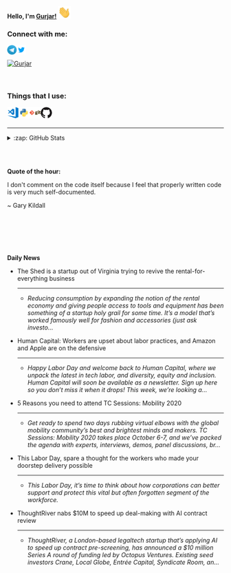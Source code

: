 #### Hello, I'm [Gurjar!](https://GurjarKing.github.io) <img src="https://raw.githubusercontent.com/ABSphreak/ABSphreak/master/gifs/Hi.gif" width="30px"></h2>


### Connect with me:

[<img align="left" alt="Gurjar | Telegram" width="22px" src="https://raw.githubusercontent.com/github/explore/80688e429a7d4ef2fca1e82350fe8e3517d3494d/topics/telegram/telegram.png" />][Telegram]
[<img align="left" alt="Gurjar | Twitter" width="22px" src="https://raw.githubusercontent.com/github/explore/80688e429a7d4ef2fca1e82350fe8e3517d3494d/topics/twitter/twitter.png" />][Twitter]
<br >
<br >
<a href="https://github.com/GurjarKing"><img src="https://komarev.com/ghpvc/?username=GurjarKing" alt="Gurjar" /></a> <br />
<br />
<br />
<!-- <br >

![](https://visitor-badge.glitch.me/badge?page_id=GurjarKing)

<br /> -->

### Things that I use:

[<img align="left" alt="Visual Studio Code" width="26px" src="https://raw.githubusercontent.com/github/explore/80688e429a7d4ef2fca1e82350fe8e3517d3494d/topics/visual-studio-code/visual-studio-code.png" />][VSCode]
[<img align="left" alt="Python" width="26px" src="https://raw.githubusercontent.com/github/explore/80688e429a7d4ef2fca1e82350fe8e3517d3494d/topics/python/python.png" />][Python]
[<img align="left" alt="Git" width="26px" src="https://raw.githubusercontent.com/github/explore/80688e429a7d4ef2fca1e82350fe8e3517d3494d/topics/git/git.png" />][Git]
[<img align="left" alt="GitHub" width="26px" src="https://raw.githubusercontent.com/github/explore/78df643247d429f6cc873026c0622819ad797942/topics/github/github.png" />][Github]

<br />
<br />

---
<details>
  <summary>:zap: GitHub Stats</summary>

<img align="left" alt="Gurjar's Github Stats" src="https://github-readme-stats.vercel.app/api?username=GurjarKing&show_icons=true&hide_border=true&count_private=true&include_all_commit=true&theme=algolia" />

</details>

<!-- ### 🔔 My latest tweet
<a href="https://twitter.com/Gurjar_King43" target="_blank">
	<img src="https://github.com/GurjarKing/GurjarKing/raw/master/tweet.png" width="70%" align="center" alt="Click to view on Twitter" title="My latest tweet, as an image"/>
</a> -->
<br>

<pre>

</pre>

**Quote of the hour:**

I don't comment on the code itself because I feel that properly written code is very much self-documented.

~ Gary Kildall
<pre>

</pre>
<br>
<pre>


</pre>
<strong>Daily News</strong>
  
  - The Shed is a startup out of Virginia trying to revive the rental-for-everything business
     <hr/>
     
      - *Reducing consumption by expanding the notion of the rental economy and giving people access to tools and equipment has been something of a startup holy grail for some time. It’s a model that’s worked famously well for fashion and accessories (just ask investo…*
     
  - Human Capital: Workers are upset about labor practices, and Amazon and Apple are on the defensive
      <hr/>
      
      - *Happy Labor Day and welcome back to Human Capital, where we unpack the latest in tech labor, and diversity, equity and inclusion. Human Capital will soon be available as a newsletter. Sign up here so you don’t miss it when it drops! This week, we’re looking a…*
      
  - 5 Reasons you need to attend TC Sessions: Mobility 2020
      <hr/>
      
      - *Get ready to spend two days rubbing virtual elbows with the global mobility community’s best and brightest minds and makers. TC Sessions: Mobility 2020 takes place October 6-7, and we’ve packed the agenda with experts, interviews, demos, panel discussions, br…*
      
  - This Labor Day, spare a thought for the workers who made your doorstep delivery possible
      <hr/>
      
      - *This Labor Day, it’s time to think about how corporations can better support and protect this vital but often forgotten segment of the workforce.*
       
  - ThoughtRiver nabs $10M to speed up deal-making with AI contract review
      <hr/>
       
       - *ThoughtRiver, a London-based legaltech startup that’s applying AI to speed up contract pre-screening, has announced a $10 million Series A round of funding led by Octopus Ventures. Existing seed investors Crane, Local Globe, Entrée Capital, Syndicate Room, an…*
      

<br />

[VSCode]: https://code.visualstudio.com/
[Python]: https://www.python.org/
[Git]: https://git-scm.com/
[Github]: https://github.com/
[Telegram]: https://t.me/Gurjar_King/
[Twitter]: https://twitter.com/Gurjar_King43/
